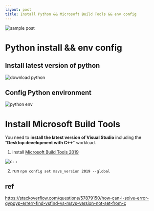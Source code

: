 ```yaml
---
layout: post
title: Install Python && Microsoft Build Tools && env config
---
```


![sample post]({{site.baseurl}}/images/image-2.png)


# Python install && env config

## Install latest version of python
![download python]({{site.baseurl}}/images/2020-2-17/python_download.png)

## Config Python environment
![python env]({{site.baseurl}}/images/2020-2-17/sys_env.png)

# Install Microsoft Build Tools
You need to **install the latest version of Visual Studio** including the "**Desktop development with C++**" workload.

1. install [Microsoft Build Tools 2019](https://visualstudio.microsoft.com/thank-you-downloading-visual-studio/?sku=BuildTools)

![c++]({{site.baseurl}}/images/2020-2-17/c_plus_plus.png)

2. run `npm config set msvs_version 2019 --global`

## ref
https://stackoverflow.com/questions/57879150/how-can-i-solve-error-gypgyp-errerr-find-vsfind-vs-msvs-version-not-set-from-c